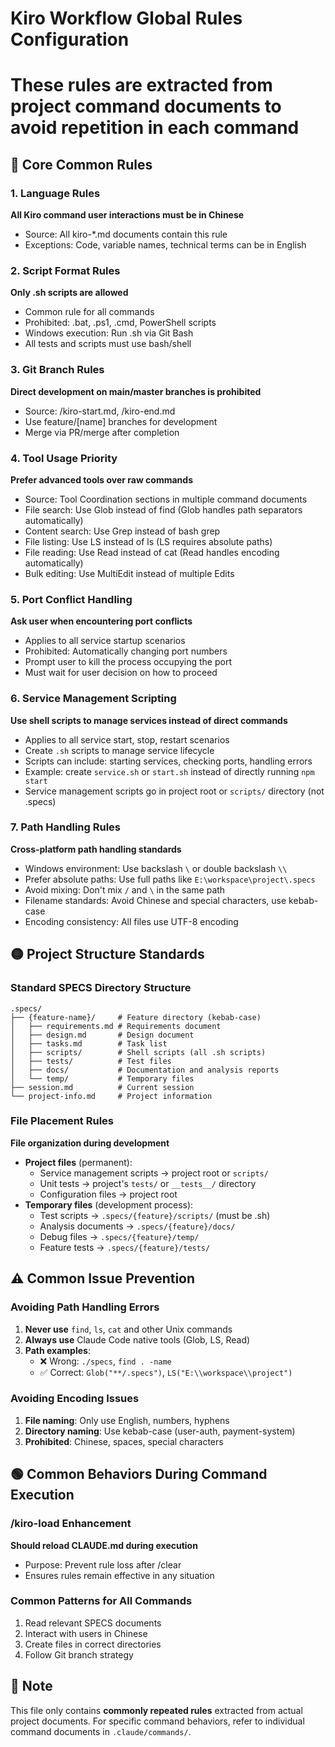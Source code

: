 # Kiro Workflow Global Rules Configuration
# These rules are extracted from project command documents to avoid repetition in each command

## 🔴 Core Common Rules

### 1. Language Rules
**All Kiro command user interactions must be in Chinese**
- Source: All kiro-*.md documents contain this rule
- Exceptions: Code, variable names, technical terms can be in English

### 2. Script Format Rules
**Only .sh scripts are allowed**
- Common rule for all commands
- Prohibited: .bat, .ps1, .cmd, PowerShell scripts
- Windows execution: Run .sh via Git Bash
- All tests and scripts must use bash/shell

### 3. Git Branch Rules
**Direct development on main/master branches is prohibited**
- Source: /kiro-start.md, /kiro-end.md
- Use feature/[name] branches for development
- Merge via PR/merge after completion

### 4. Tool Usage Priority
**Prefer advanced tools over raw commands**
- Source: Tool Coordination sections in multiple command documents
- File search: Use Glob instead of find (Glob handles path separators automatically)
- Content search: Use Grep instead of bash grep
- File listing: Use LS instead of ls (LS requires absolute paths)
- File reading: Use Read instead of cat (Read handles encoding automatically)
- Bulk editing: Use MultiEdit instead of multiple Edits

### 5. Port Conflict Handling
**Ask user when encountering port conflicts**
- Applies to all service startup scenarios
- Prohibited: Automatically changing port numbers
- Prompt user to kill the process occupying the port
- Must wait for user decision on how to proceed

### 6. Service Management Scripting
**Use shell scripts to manage services instead of direct commands**
- Applies to all service start, stop, restart scenarios
- Create `.sh` scripts to manage service lifecycle
- Scripts can include: starting services, checking ports, handling errors
- Example: create `service.sh` or `start.sh` instead of directly running `npm start`
- Service management scripts go in project root or `scripts/` directory (not .specs)

### 7. Path Handling Rules
**Cross-platform path handling standards**
- Windows environment: Use backslash `\` or double backslash `\\`
- Prefer absolute paths: Use full paths like `E:\workspace\project\.specs`
- Avoid mixing: Don't mix `/` and `\` in the same path
- Filename standards: Avoid Chinese and special characters, use kebab-case
- Encoding consistency: All files use UTF-8 encoding

## 🟡 Project Structure Standards

### Standard SPECS Directory Structure
```
.specs/
├── {feature-name}/     # Feature directory (kebab-case)
│   ├── requirements.md # Requirements document
│   ├── design.md       # Design document  
│   ├── tasks.md        # Task list
│   ├── scripts/        # Shell scripts (all .sh scripts)
│   ├── tests/          # Test files
│   ├── docs/           # Documentation and analysis reports
│   └── temp/           # Temporary files
├── session.md          # Current session
└── project-info.md     # Project information
```

### File Placement Rules
**File organization during development**
- **Project files** (permanent):
  - Service management scripts → project root or `scripts/`
  - Unit tests → project's `tests/` or `__tests__/` directory
  - Configuration files → project root
- **Temporary files** (development process):
  - Test scripts → `.specs/{feature}/scripts/` (must be .sh)
  - Analysis documents → `.specs/{feature}/docs/`
  - Debug files → `.specs/{feature}/temp/`
  - Feature tests → `.specs/{feature}/tests/`

## ⚠️ Common Issue Prevention

### Avoiding Path Handling Errors
1. **Never use** `find`, `ls`, `cat` and other Unix commands
2. **Always use** Claude Code native tools (Glob, LS, Read)
3. **Path examples**:
   - ❌ Wrong: `./specs`, `find . -name`
   - ✅ Correct: `Glob("**/.specs")`, `LS("E:\\workspace\\project")`

### Avoiding Encoding Issues
1. **File naming**: Only use English, numbers, hyphens
2. **Directory naming**: Use kebab-case (user-auth, payment-system)
3. **Prohibited**: Chinese, spaces, special characters

## 🟢 Common Behaviors During Command Execution

### /kiro-load Enhancement
**Should reload CLAUDE.md during execution**
- Purpose: Prevent rule loss after /clear
- Ensures rules remain effective in any situation

### Common Patterns for All Commands
1. Read relevant SPECS documents
2. Interact with users in Chinese
3. Create files in correct directories
4. Follow Git branch strategy

## 📝 Note

This file only contains **commonly repeated rules** extracted from actual project documents.
For specific command behaviors, refer to individual command documents in `.claude/commands/`.